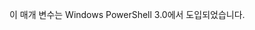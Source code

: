 <Token xmlns:xlink="http://www.w3.org/1999/xlink">이 매개 변수는 Windows PowerShell 3.0에서 도입되었습니다.</Token>

<!--HONumber=Apr16_HO1-->


